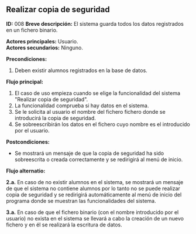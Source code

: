 ## Realizar copia de seguridad

**ID:** 008
**Breve descripción:** El sistema guarda todos los datos registrados en un fichero binario.


**Actores principales:** Usuario.  
**Actores secundarios:** Ninguno.


**Precondiciones:**

1. Deben existir alumnos registrados en la base de datos.


**Flujo principal:**

1. El caso de uso empieza cuando se elige la funcionalidad del sistema "Realizar copia de seguridad".
2. La funcionalidad comprueba si hay datos en el sistema.
3. Se le solicita al usuario el nombre del fichero fichero donde se introducirá la copia de seguridad.
4. Se sobreescribirán los datos en el fichero cuyo nombre es el introducido por el usuario.

**Postcondiciones:**

* Se mostrará un mensaje de que la copia de seguridad ha sido sobreescrita o creada correctamente y se redirigirá al menú de inicio.


**Flujo alternatio:**

**2.a.** En caso de no existir alumnos en el sistema, se mostrará un mensaje de que el sistema no contiene alumnos por lo tanto no se puede realizar copia de seguridad y se redirigirá automáticamente al menú de inicio del programa donde se muestran las funcionalidades del sistema.

**3.a.** En caso de que el fichero binario (con el nombre introducido por el usuario) no exista en el sistema se llevará a cabo la creación de un nuevo fichero y en él se realizará la escritura de datos.  

